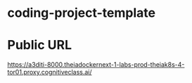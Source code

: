 # coding-project-template

# Public URL

https://a3diti-8000.theiadockernext-1-labs-prod-theiak8s-4-tor01.proxy.cognitiveclass.ai/
